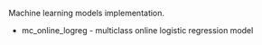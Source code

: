 Machine learning models implementation.

* mc_online_logreg - multiclass online logistic regression model
